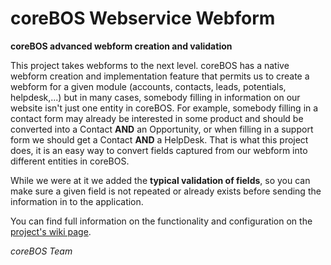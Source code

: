 coreBOS Webservice Webform
================

**coreBOS advanced webform creation and validation**

This project takes webforms to the next level. coreBOS has a native webform creation and implementation feature that permits us to create a webform for a given module (accounts, contacts, leads, potentials, helpdesk,...) but in many cases, somebody filling in information on our website isn't just one entity in coreBOS. For example, somebody filling in a contact form may already be interested in some product and should be converted into a Contact **AND** an Opportunity, or when filling in a support form we should get a Contact **AND** a HelpDesk. That is what this project does, it is an easy way to convert fields captured from our webform into different entities in coreBOS.

While we were at it we added the **typical validation of fields**, so you can make sure a given field is not repeated or already exists before sending the information in to the application.

You can find full information on the functionality and configuration on the [project's wiki page](http://corebos.org/documentation/doku.php?id=en:devel:coreboswswebform).


*coreBOS Team*
